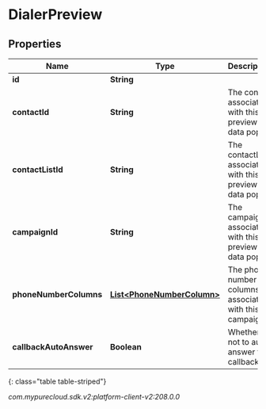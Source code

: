 # DialerPreview


## Properties

| Name | Type | Description | Notes |
| ------------ | ------------- | ------------- | ------------- |
| **id** | **String** |  |  [optional] |
| **contactId** | **String** | The contact associated with this preview data pop |  [optional] |
| **contactListId** | **String** | The contactList associated with this preview data pop. |  [optional] |
| **campaignId** | **String** | The campaignId associated with this preview data pop. |  [optional] |
| **phoneNumberColumns** | [**List&lt;PhoneNumberColumn&gt;**](PhoneNumberColumn) | The phone number columns associated with this campaign |  [optional] |
| **callbackAutoAnswer** | **Boolean** | Whether or not to auto answer the callback |  [optional] |
{: class="table table-striped"}




_com.mypurecloud.sdk.v2:platform-client-v2:208.0.0_
